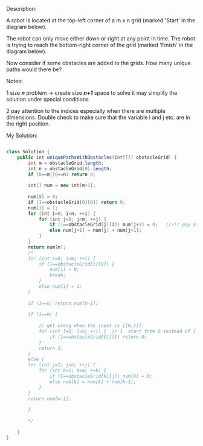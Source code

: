 Description:

A robot is located at the top-left corner of a m x n grid (marked 'Start' in the diagram below).

The robot can only move either down or right at any point in time. The robot is trying to reach the bottom-right corner of the grid (marked 'Finish' in the diagram below).

Now consider if some obstacles are added to the grids. How many unique paths would there be?

Notes: 

1 size ***n*** problem -> create size ***n+1*** space to solve it may simplify the solution under special conditions

2 pay attention to the indices especially when there are multiple dimensions. Double check to make sure that the variable i and j etc. are in the right position.


My Solution:

```java

class Solution {
    public int uniquePathsWithObstacles(int[][] obstacleGrid) {
        int m = obstacleGrid.length;
        int n = obstacleGrid[0].length;
        if (0==m||0==n) return 0;
        
        int[] num = new int[m+1];
        
        num[0] = 0;
        if (1==obstacleGrid[0][0]) return 0;
        num[1] = 1;
        for (int i=0; i<n; ++i) {
            for (int j=0; j<m; ++j) {
                if (1==obstacleGrid[j][i]) num[j+1] = 0;   //!!! pay attention to the index! especially when there are multple dimensions!
                else num[j+1] = num[j] + num[j+1];
            }    
        }
        return num[m];
        /*
        for (int i=0; i<m; ++i) {
            if (1==obstacleGrid[i][0]) {
                num[i] = 0;
                break;
            }
            else num[i] = 1;
        }
        
        if (1==n) return num[m-1];
        
        if (1==m) {
            
            // get wrong when the input is [[0,1]]:
            for (int l=0; l<n; ++l) {  // 1  start from 0 instead of 1 !!!  2  bug fixed: ++l instead of ++n !!!
                if (1==obstacleGrid[0][l]) return 0;
            }
            return 1;
        }
        else {
        for (int j=1; j<n; ++j) {
            for (int k=1; k<m; ++k) {
                if (1==obstacleGrid[k][j]) num[k] = 0;
                else num[k] = num[k] + num[k-1];
            }
        }
        return num[m-1];
        
        }
        
        */

    }
}

```
